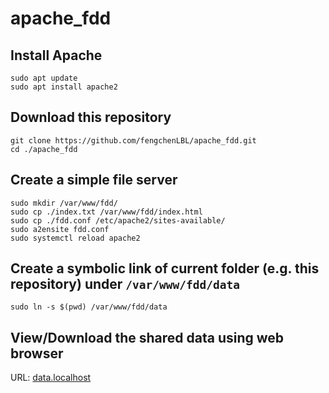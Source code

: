 # apache_fdd
## Install Apache
```
sudo apt update
sudo apt install apache2
```

## Download this repository
```
git clone https://github.com/fengchenLBL/apache_fdd.git
cd ./apache_fdd
```

## Create a simple file server
```
sudo mkdir /var/www/fdd/
sudo cp ./index.txt /var/www/fdd/index.html
sudo cp ./fdd.conf /etc/apache2/sites-available/
sudo a2ensite fdd.conf
sudo systemctl reload apache2
```

## Create a symbolic link of current folder (e.g. this repository) under `/var/www/fdd/data`
```
sudo ln -s $(pwd) /var/www/fdd/data
```
## View/Download the shared data using web browser
URL: [data.localhost](http://data.localhost:8008)
